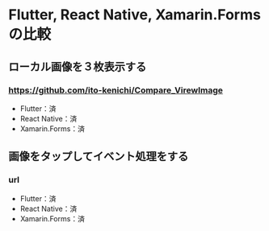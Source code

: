 # Flutter, React Native, Xamarin.Formsの比較

## ローカル画像を３枚表示する
### https://github.com/ito-kenichi/Compare_VirewImage
* Flutter：済
* React Native：済
* Xamarin.Forms：済

## 画像をタップしてイベント処理をする
### url
* Flutter：済
* React Native：済
* Xamarin.Forms：済

